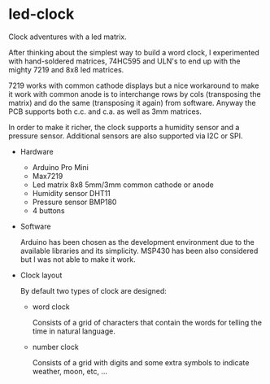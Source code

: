 led-clock
=========

Clock adventures with a led matrix.

After thinking about the simplest way to build a word clock, I experimented with hand-soldered matrices, 74HC595 and ULN's to end up with the mighty 7219 and 8x8 led matrices.

7219 works with common cathode displays but a nice workaround to make it work with common anode is to interchange rows by cols (transposing the matrix) and do the same (transposing it again) from software. Anyway the PCB supports both c.c. and c.a. as well as 3mm matrices.

In order to make it richer, the clock supports a humidity sensor and a pressure sensor. Additional sensors are also supported via I2C or SPI.

- Hardware
  - Arduino Pro Mini
  - Max7219
  - Led matrix 8x8 5mm/3mm common cathode or anode
  - Humidity sensor DHT11
  - Pressure sensor BMP180
  - 4 buttons

- Software
 
  Arduino has been chosen as the development environment due to the available libraries and its simplicity. MSP430 has been also considered but I was not able to make it work.

- Clock layout

  By default two types of clock are designed:
    - word clock
      
      Consists of a grid of characters that contain the words for telling the time in natural language.
    - number clock
      
      Consists of a grid with digits and some extra symbols to indicate weather, moon, etc, ...

